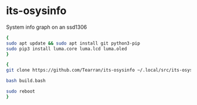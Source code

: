 # its-osysinfo
System info graph on an ssd1306 

```bash 
{
sudo apt update && sudo apt install git python3-pip
sudo pip3 install luma.core luma.lcd luma.oled
}
```
```bash
{
git clone https://github.com/Tearran/its-osysinfo ~/.local/src/its-osysinfo/

bash build.bash

sudo reboot
}
```
